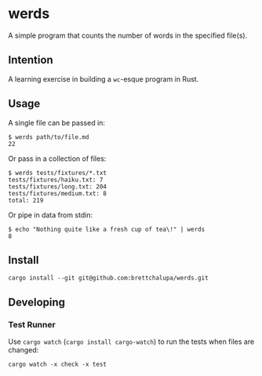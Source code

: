 # werds

A simple program that counts the number of words in the specified file(s).

## Intention

A learning exercise in building a `wc`-esque program in Rust.

## Usage

A single file can be passed in:

```
$ werds path/to/file.md
22
```

Or pass in a collection of files:

```
$ werds tests/fixtures/*.txt
tests/fixtures/haiku.txt: 7
tests/fixtures/long.txt: 204
tests/fixtures/medium.txt: 8
total: 219
```

Or pipe in data from stdin:

```
$ echo "Nothing quite like a fresh cup of tea\!" | werds
8
```

## Install

```
cargo install --git git@github.com:brettchalupa/werds.git
```

## Developing

### Test Runner

Use `cargo watch` (`cargo install cargo-watch`) to run the tests when files are changed:

```
cargo watch -x check -x test
```
